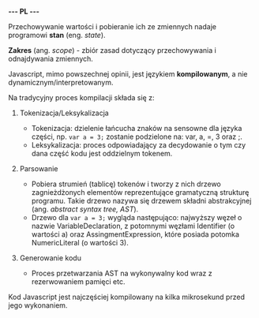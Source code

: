 **--- PL ---**

Przechowywanie wartości i pobieranie ich ze zmiennych nadaje
programowi **stan** (eng. _state_).

**Zakres** (ang. _scope_) - zbiór zasad dotyczący przechowywania i odnajdywania zmiennych.

Javascript, mimo powszechnej opinii, jest językiem **kompilowanym**, a nie dynamicznym/interpretowanym.

Na tradycyjny proces kompilacji składa się z:

1. Tokenizacja/Leksykalizacja
    
    + Tokenizacja: dzielenie łańcucha znaków na sensowne dla języka części, np.
      `var a = 3;` zostanie podzielone na: var, a, =, 3 oraz ;.
    + Leksykalizacja: proces odpowiadający za decydowanie o tym czy dana część kodu jest oddzielnym tokenem.
    
2. Parsowanie
    
    + Pobiera strumień (tablicę) tokenów i tworzy z nich drzewo zagnieżdżonych elementów 
    reprezentujące gramatyczną strukturę programu. 
    Takie drzewo nazywa się drzewem składni abstrakcyjnej (ang. _abstract syntax tree, AST_).
    + Drzewo dla  `var a = 3;` wygląda następująco: najwyższy węzeł o nazwie VariableDeclaration, 
    z potomnymi węzłami Identifier (o wartości a) oraz AssingmentExpression, 
    które posiada potomka NumericLiteral (o wartości 3).
    
3. Generowanie kodu

    + Proces przetwarzania AST na wykonywalny kod wraz z rezerwowaniem pamięci etc.
    
Kod Javascript jest najczęściej kompilowany na kilka mikrosekund przed jego wykonaniem.